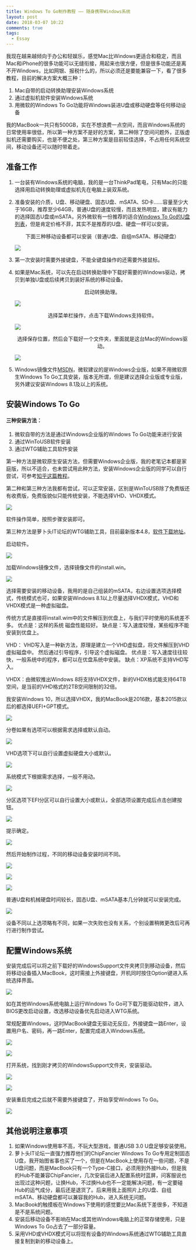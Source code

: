 ```yaml
---
title: Windows To Go制作教程 —— 随身携带Windows系统
layout: post
date: 2018-03-07 10:22
comments: true
tags:
  - Essay
---
```


我现在越来越倾向于办公和轻娱乐，感觉Mac比Windows更适合和稳定，而且Mac和iPhone的很多功能可以无缝衔接，用起来也很方便，但是很多功能还是离不开Windows，比如网银、报税什么的，所以必须还是要能兼容一下，看了很多教程，目前的解决方案大概三种：

1. Mac自带的启动转换助理安装Windows系统
2. 通过虚拟机软件安装Windows系统
3. 用微软的Windows To Go功能将Windows装进U盘或移动硬盘等任何移动设备

我的MacBook一共只有500GB，实在不想浪费一点空间，而且Windows系统的日常使用率很低，所以第一种方案不是好的方案，第二种除了空间问题外，正版虚拟机还需要购买，也是不便之处，第三种方案是目前较佳选择，不占用任何系统空间，移动设备还可以随时带着走。



## 准备工作

1. 一台装有Windows系统的电脑，我的是一台ThinkPad笔电，只有Mac的只能选择用启动转换助理或虚拟机先在电脑上装双系统。

2. 准备安装的介质，U盘、移动硬盘、固态U盘、mSATA、SD卡……容量至少大于16GB，推荐至少64GB，普通U盘的速度较慢，而且发热明显，建议有能力的选择固态U盘或mSATA，另外微软有一份推荐的适合[Windows To Go的U盘列表](https://docs.microsoft.com/zh-cn/previous-versions/windows/it-pro/windows-8.1-and-8/hh831833(v=ws.11))，但是肯定价格不菲，其实不是推荐的U盘、硬盘一样可以安装。

   <center>下面三种移动设备都可以安装（普通U盘、自组mSATA、移动硬盘）</center>

   ![](http://lc-ec5pgDDk.cn-n1.lcfile.com/vhitrgJld5jEI88wRh0wWWPH8O4EwB2Rzg2U1qm2.jpg)

3. 第一次安装时需要外接键盘，不能全键盘操作的还需要外接鼠标。

4. 如果是Mac系统，可以先在启动转换助理中下载好需要的Windows驱动，拷贝到单独U盘或后续拷贝到装好系统的移动设备。

   <center>启动转换助理。</center>

   ![](http://lc-ec5pgDDk.cn-n1.lcfile.com/CxhcLTpfmf6QCA7bvDBxoyhLY9iwuMI0lkVIe9Js.jpg)

   <center>选择菜单栏操作，点击下载Windows支持软件。</center>

   ![](http://lc-ec5pgDDk.cn-n1.lcfile.com/VgsyO7T1DyjGLIkyXNL6Wn5Kg4Ac6h3IwT0ar84a.jpg)

   <center>选择保存位置，然后会下载好一个文件夹，里面就是这台Mac的Windows驱动。</center>

   ![](http://lc-ec5pgDDk.cn-n1.lcfile.com/gHQOlTdMK8qTEyRKJmp7CXN3nvKyOel1tnBs8Ul5.jpg)

5. Windows镜像文件[MSDN](https://msdn.itellyou.cn/)，微软建议的是Windows企业版，如果不用微软原生Windows To Go工具安装，版本无所谓，但是建议选择企业版或专业版，另外建议安装Windows 8.1及以上的系统。
   ​

## 安装Windows To Go



#### 三种安装方法：

1. 微软自带的方法是通过Windows企业版的Windows To Go功能来进行安装
2. 通过WinToUSB软件安装
3. 通过WTG辅助工具软件安装

第一种方法是微软原生安装方法，但需要Windows企业版，我的老笔记本都是家庭版，所以不适合，也未尝试用此种方法，安装Windows企业版的同学可以自行尝试，可参考[知乎这篇教程](https://www.zhihu.com/question/35253149)。

第二种和第三种方法我都有尝试，可以正常安装，区别是WinToUSB除了免费版还有收费版，免费版貌似只能传统安装，不能选择VHD、VHDX模式。

![](http://lc-ec5pgDDk.cn-n1.lcfile.com/ULUyzOVSx6jTclzV1EtByWDnxKs0sRGS05aNWcf1.jpg)

软件操作简单，按照步骤安装即可。

第三种方法是萝卜头IT论坛的WTG辅助工具，目前最新版本4.8，[软件下载地址](http://bbs.luobotou.org/thread-761-1-1.html)。

启动软件。

![](http://lc-ec5pgDDk.cn-n1.lcfile.com/CJEmA7JecYqE7H8KaDVG0LXTSvIDiafypj004Ogo.jpg)

加载Windows镜像文件，选择镜像文件的install.win。

![](http://lc-ec5pgDDk.cn-n1.lcfile.com/NmOb5G0erVs2VjCIqanUQi3cphGnUxsc5u1AnM73.jpg)

选择需要安装的移动设备，我用的是自己组装的mSATA，右边设置选项选择模式，传统模式也可，如果安装Windows 8.1以上尽量选择VHDX模式，VHD和VHDX模式是一种虚拟磁盘。

传统方式是直接将install.wim中的文件解压到优盘上，与我们平时使用的系统差不多。
优点是：这样的系统 磁盘性能较好。
缺点是：写入速度较慢，某些程序不能安装到优盘上。

VHD：
VHD写入是一种新方法，原理是建立一个VHD虚拟盘，将文件解压到VHD虚拟磁盘中。
然后通过引导程序，引导这个虚拟磁盘。
优点是：写入速度往往较快，一般系统中的程序，都可以在优盘系统中安装。
缺点：XP系统不支持VHD写入。

VHDX：由微软推出Windows 8将支持VHDX文件，新的VHDX格式能支持64TB空间，是当前的VHD格式的2TB空间限制的32倍。

我安装Windows 10，所以选择VHDX，我的MacBook是2016款，基本2015款以后的都选择UEFI+GPT模式。

![](http://lc-ec5pgDDk.cn-n1.lcfile.com/zzVb4meyHssU3UMxDJGk2VJxpElA7z6PlqakcQvx.jpg)

分卷如果有选项可以根据需求选择或默认自动。

![](http://lc-ec5pgDDk.cn-n1.lcfile.com/m6kdfBynFbUcutejqjidfgwwQ30SQ42dDiBMhVRz.jpg)

VHD选项下可以自行设置虚拟硬盘大小或默认。

![](http://lc-ec5pgDDk.cn-n1.lcfile.com/xnR5be1Jyz1KGnWyPsrwFvllSPyeHSOEh8khrCv1.jpg)

系统模式下根据需求选择，一般不用动。

![](http://lc-ec5pgDDk.cn-n1.lcfile.com/rSsqbMyq2tvE7QF4KEOpQObzCQ1jBVuYtCaviNsw.jpg)

分区选项下EFI分区可以自行设置大小或默认，全部选项设置完成后点击创建按钮。

![](http://lc-ec5pgDDk.cn-n1.lcfile.com/xnSXjl3L7x7M9UYrwWX6BIHSoxT3zSqsoRHbMxPm.jpg)

提示确定。

![](http://lc-ec5pgDDk.cn-n1.lcfile.com/HuAdhk0DxCAEAveD9Q6ECIDrmw9FipjtRNaFFcAL.jpg)

然后开始制作过程，不同的移动设备安装时间不同。

![](http://lc-ec5pgDDk.cn-n1.lcfile.com/dkLKVxBeKOFEkzb4NKkocHylXoUycTpk7Flm2W7N.jpg)

![](http://lc-ec5pgDDk.cn-n1.lcfile.com/XNj0HIuJ8zBDTKDBbR2LrxvhiL9InzcQ3pTFpcBe.jpg)

![](http://lc-ec5pgDDk.cn-n1.lcfile.com/EoPBdgc3rmWDl3ml4sDqt4ykF9GeReyQv9IMAzOv.jpg)

普通U盘和机械硬盘时间较长，固态U盘、mSATA基本几分钟就可以安装完成。

![](http://lc-ec5pgDDk.cn-n1.lcfile.com/zqD8IUDnkkpCAAqAPbiNtQhp1xag0GAfYwQhkKMQ.jpg)

设备不同以上选项略有不同，如果一次失败也没有关系，个别设置稍微更改后可再行进行制作尝试。



## 配置Windows系统

安装完成后可以将之前下载好的WindowsSupport文件夹拷贝到移动设备，然后将移动设备插入MacBook，这时需接上外接键盘，开机同时按住Option键进入系统选择界面。

![](http://lc-ec5pgDDk.cn-n1.lcfile.com/97ByBPhN9X6MwvmEPUnjm5hVLVTfMdjBA9XnOuPr.jpg)

如在其他Windows系统电脑上运行Windows To Go可下载万能驱动软件，进入BIOS更改启动设置，改选移动设备优先启动进入WTG系统。

常规配置Windows，这时MacBook键盘无驱动无反应，外接键盘一路Enter，设置用户名、密码，再一路Enter，配置完成进入Windows系统。

![](http://lc-ec5pgDDk.cn-n1.lcfile.com/vj19RoqCxIjNlp9wSQ8wzPJ5Qukj5lzywEHNuF9H.jpg)

![](http://lc-ec5pgDDk.cn-n1.lcfile.com/Ap2NVUFH0BnHxp2wotnyjN1n2QokW8Eu2i5DXPqU.jpg)

打开系统，找到刚才拷贝的WindowsSupport文件夹，安装驱动。

![](http://lc-ec5pgDDk.cn-n1.lcfile.com/52y5WN6tr9xVI7WVCEpkTSpQe57hBSbPKAvHHUSD.jpg)

![](http://lc-ec5pgDDk.cn-n1.lcfile.com/FSDHMLfK6UUHieOF3AcVj9iE5xt4MQmjPOlfB81X.jpg)

安装重启完成之后就不需要外接键盘了，开始享受Windows To Go。

![](http://lc-ec5pgDDk.cn-n1.lcfile.com/krNB8sCkcfCirI1ASLGrjWIxvyiB5mFmuBQBJD51.jpg)



## 其他说明注意事项

1. 如果Windows使用率不高，不玩大型游戏，普通USB 3.0 U盘足够安装使用。
2. 萝卜头IT论坛一直强力推荐他们的ChipFancier Windows To Go专用定制固态U盘，我开始图省事也买了一个，但是在MacBook上使用存在一些问题，不是U盘问题，而是MacBook只有一个Type-C接口，必须用到外接Hub，但是我的Hub不能兼容ChipFancier，几次安装后进入配置系统时蓝屏，问客服说也出现过这种问题，让换Hub，不过换Hub也不一定能解决问题，有一定要碰Hub的运气成分，最后还是退货了。后来用我上面照片上的U盘、自组mSATA、移动硬盘都可以兼容我的Hub，进入系统无问题。
3. MacBook的触摸板在Windows下使用的感觉要比Mac系统下差很多，不知道是不是系统问题。
4. 安装后移动设备不影响在Mac或其他Windows电脑上的正常存储使用，只是Windows To Go占去了一部分容量。
5. 采用VHD或VHDX模式可以将现有设备的Windows系统通过WTG辅助工具直接复制到新的移动设备上。